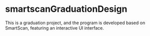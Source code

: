 # smartscanGraduationDesign
This is a graduation project, and the program is developed based on SmartScan, featuring an interactive UI interface.
